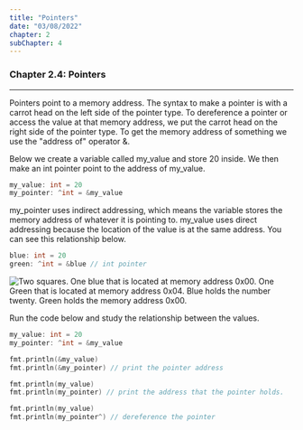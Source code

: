 ```yaml
---
title: "Pointers"
date: "03/08/2022"
chapter: 2
subChapter: 4
---
```


### Chapter 2.4: Pointers
---

Pointers point to a memory address.
The syntax to make a pointer is with a carrot head on the left side of the pointer type. 
To dereference a pointer or access the value at that memory address, we put the carrot head on the right side of the pointer type.
To get the memory address of something we use the "address of" operator &. 

Below we create a variable called my_value and store 20 inside. We then make an int pointer point to the address of my_value.
```cpp
my_value: int = 20
my_pointer: ^int = &my_value
```
my_pointer uses indirect addressing, which means the variable stores the memory address of whatever it is pointing to.
my_value uses direct addressing because the location of the value is at the same address.
You can see this relationship below.

```cpp
blue: int = 20
green: ^int = &blue // int pointer
```

![Two squares. One blue that is located at memory address 0x00. One Green that is located at memory address 0x04. Blue holds the number twenty. Green holds the memory address 0x00.
](/markdown_images/2.4_0.svg)

Run the code below and study the relationship between the values.
```cpp
my_value: int = 20
my_pointer: ^int = &my_value

fmt.println(&my_value)
fmt.println(&my_pointer) // print the pointer address

fmt.println(my_value)
fmt.println(my_pointer) // print the address that the pointer holds.

fmt.println(my_value)
fmt.println(my_pointer^) // dereference the pointer
```